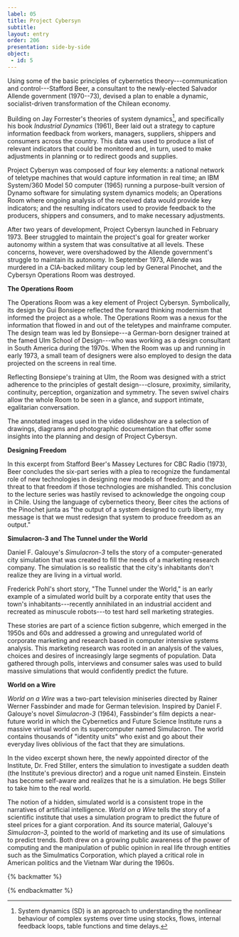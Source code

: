 ```yaml
---
label: 05
title: Project Cybersyn
subtitle: 
layout: entry
order: 206
presentation: side-by-side
object:
 - id: 5 
---
```


Using some of the basic principles of cybernetics theory---communication and control---Stafford Beer, a consultant to the newly-elected Salvador Allende government (1970--73), devised a plan to enable a dynamic, socialist-driven transformation of the Chilean economy.

Building on Jay Forrester's theories of system dynamics[^1], and specifically his book *Industrial Dynamics* (1961), Beer laid out a strategy to capture information feedback from workers, managers, suppliers, shippers and consumers across the country. This data was used to produce a list of relevant indicators that could be monitored and, in turn, used to make adjustments in planning or to redirect goods and supplies.

Project Cybersyn was composed of four key elements: a national network of teletype machines that would capture information in real time; an IBM System/360 Model 50 computer (1965) running a purpose-built version of Dynamo software for simulating system dynamics models; an Operations Room where ongoing analysis of the received data would provide key indicators; and the resulting indicators used to provide feedback to the producers, shippers and consumers, and to make necessary adjustments.

After two years of development, Project Cybersyn launched in February 1973. Beer struggled to maintain the project's goal for greater worker autonomy within a system that was consultative at all levels. These concerns, however, were overshadowed by the Allende government's struggle to maintain its autonomy. In September 1973, Allende was murdered in a CIA-backed military coup led by General Pinochet, and the Cybersyn Operations Room was destroyed.

**The Operations Room**

The Operations Room was a key element of Project Cybersyn. Symbolically, its design by Gui Bonsiepe reflected the forward thinking modernism that informed the project as a whole. The Operations Room was a nexus for the information that flowed in and out of the teletypes and mainframe computer. The design team was led by Bonsiepe---a German-born designer trained at the famed Ulm School of Design---who was working as a design consultant in South America during the 1970s. When the Room was up and running in early 1973, a small team of designers were also employed to design the data projected on the screens in real time.

Reflecting Bonsiepe's training at Ulm, the Room was designed with a strict adherence to the principles of gestalt design---closure, proximity, similarity, continuity, perception, organization and symmetry. The seven swivel chairs allow the whole Room to be seen in a glance, and support intimate, egalitarian conversation.

The annotated images used in the video slideshow are a selection of drawings, diagrams and photographic documentation that offer some insights into the planning and design of Project Cybersyn.

**Designing Freedom**

In this excerpt from Stafford Beer's Massey Lectures for CBC Radio (1973), Beer concludes the six-part series with a plea to recognize the fundamental role of new technologies in designing new models of freedom; and the threat to that freedom if those technologies are mishandled. This conclusion to the lecture series was hastily revised to acknowledge the ongoing coup in Chile. Using the language of cybernetics theory, Beer cites the actions of the Pinochet junta as "the output of a system designed to curb liberty, my message is that we must redesign that system to produce freedom as an output."

**Simulacron-3 and The Tunnel under the World**

Daniel F. Galouye's *Simulacron-3* tells the story of a computer-generated city simulation that was created to fill the needs of a marketing research company. The simulation is so realistic that the city's inhabitants don't realize they are living in a virtual world.

Frederick Pohl's short story, "The Tunnel under the World," is an early example of a simulated world built by a corporate entity that uses the town's inhabitants---recently annihilated in an industrial accident and
recreated as minuscule robots---to test hard sell marketing strategies.

These stories are part of a science fiction subgenre, which emerged in the 1950s and 60s and addressed a growing and unregulated world of corporate marketing and research based in computer intensive systems analysis. This marketing research was rooted in an analysis of the values, choices and desires of increasingly large segments of population. Data gathered through polls, interviews and consumer sales was used to build massive simulations that would confidently predict the future.

**World on a Wire**

*World on a Wire* was a two-part television miniseries directed by Rainer Werner Fassbinder and made for German television. Inspired by Daniel F. Galouye's novel *Simulacron-3* (1964), Fassbinder's film depicts a near-future world in which the Cybernetics and Future Science Institute runs a massive virtual world on its supercomputer named Simulacron. The world contains thousands of "identity units" who exist and go about their everyday lives oblivious of the fact that they are simulations.

In the video excerpt shown here, the newly appointed director of the Institute, Dr. Fred Stiller, enters the simulation to investigate a sudden death (the Institute's previous director) and a rogue unit named Einstein. Einstein has become self-aware and realizes that he is a simulation. He begs Stiller to take him to the real world.

The notion of a hidden, simulated world is a consistent trope in the narratives of artificial intelligence. *World on a Wire* tells the story of a scientific institute that uses a simulation program to predict the future of steel prices for a giant corporation. And its source material, Galouye's *Simulacron-3,* pointed to the world of marketing and its use of simulations to predict trends. Both drew on a growing public awareness of the power of computing and the manipulation of public opinion in real life through entities such as the Simulmatics Corporation, which played a critical role in American politics and the Vietnam War during the 1960s.

{% backmatter %}

[^1]: System dynamics (SD) is an approach to understanding the nonlinear behaviour of complex systems over time using stocks, flows, internal feedback loops, table functions and time delays.

{% endbackmatter %}
